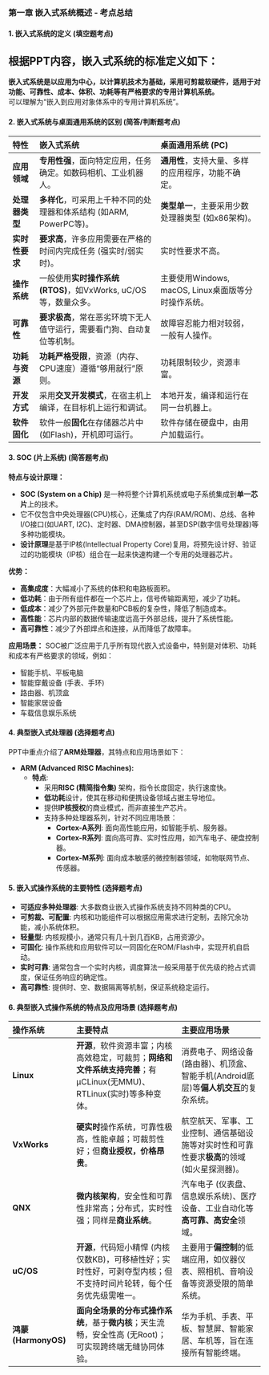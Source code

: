 ### **第一章 嵌入式系统概述 \- 考点总结**

#### **1\. 嵌入式系统的定义 (填空题考点)**

## **根据PPT内容，嵌入式系统的标准定义如下：**

**嵌入式系统是以应用为中心，以计算机技术为基础，采用可剪裁软硬件，适用于对功能、可靠性、成本、体积、功耗等有严格要求的专用计算机系统。**  
可以理解为“嵌入到应用对象体系中的专用计算机系统”。

#### **2\. 嵌入式系统与桌面通用系统的区别 (简答/判断题考点)**

| 特性 | 嵌入式系统 | 桌面通用系统 (PC) |
| :---- | :---- | :---- |
| **应用领域** | **专用性强**，面向特定应用，任务确定。如数码相机、工业机器人。 | **通用性**，支持大量、多样的应用程序，功能不确定。 |
| **处理器类型** | **多样化**，可采用上千种不同的处理器和体系结构 (如ARM, PowerPC等)。 | **类型单一**，主要采用少数处理器类型 (如x86架构)。 |
| **实时性要求** | **要求高**，许多应用需要在严格的时间内完成任务 (强实时/弱实时)。 | 实时性要求不高。 |
| **操作系统** | 一般使用**实时操作系统 (RTOS)**，如VxWorks, uC/OS等，数量众多。 | 主要使用Windows, macOS, Linux桌面版等分时操作系统。 |
| **可靠性** | **要求极高**，常在恶劣环境下无人值守运行，需要看门狗、自动复位等机制。 | 故障容忍能力相对较弱，一般有人操作。 |
| **功耗与资源** | **功耗严格受限**，资源（内存、CPU速度）遵循“够用就行”原则。 | 功耗限制较少，资源丰富。 |
| **开发方式** | 采用**交叉开发模式**，在宿主机上编译，在目标机上运行和调试。 | 本地开发，编译和运行在同一台机器上。 |
| **软件固化** | 软件一般**固化**在存储器芯片中(如Flash)，开机即可运行。 | 软件存储在硬盘中，由用户加载运行。 |

#### **3\. SOC (片上系统) (简答题考点)**

**特点与设计原理：**

* **SOC (System on a Chip)** 是一种将整个计算机系统或电子系统集成到**单一芯片**上的技术。  
* 它不仅包含中央处理器(CPU)核心，还集成了内存(RAM/ROM)、总线、各种I/O接口(如UART, I2C)、定时器、DMA控制器，甚至DSP(数字信号处理器)等多种功能模块。  
* **设计原理**是基于IP核(Intellectual Property Core)复用，将预先设计好、验证过的功能模块（IP核）组合在一起来快速构建一个专用的处理器芯片。

**优势：**

* **高集成度**：大幅减小了系统的体积和电路板面积。  
* **低功耗**：由于所有组件都在一个芯片上，信号传输距离短，减少了功耗。  
* **低成本**：减少了外部元件数量和PCB板的复杂性，降低了制造成本。  
* **高性能**：芯片内部的数据传输速度远高于外部总线，提升了系统性能。  
* **高可靠性**：减少了外部焊点和连接，从而降低了故障率。

**应用场景：** SOC被广泛应用于几乎所有现代嵌入式设备中，特别是对体积、功耗和成本有严格要求的领域，例如：

* 智能手机、平板电脑  
* 智能穿戴设备 (手表、手环)  
* 路由器、机顶盒  
* 智能家居设备  
* 车载信息娱乐系统

#### **4\. 典型嵌入式处理器 (选择题考点)**

PPT中重点介绍了**ARM处理器**，其特点和应用场景如下：

* **ARM (Advanced RISC Machines):**  
  * **特点**:  
    * 采用**RISC (精简指令集)** 架构，指令长度固定，执行速度快。  
    * **低功耗**设计，使其在移动和便携设备领域占据主导地位。  
    * 提供**IP核授权**的商业模式，而非直接生产芯片。  
    * 支持多种处理器系列，针对不同应用场景：  
      * **Cortex-A系列**: 面向高性能应用，如智能手机、服务器。  
      * **Cortex-R系列**: 面向高可靠、实时性应用，如汽车电子、硬盘控制器。  
      * **Cortex-M系列**: 面向成本敏感的微控制器领域，如物联网节点、传感器。

#### **5\. 嵌入式操作系统的主要特性 (选择题考点)**

* **可适应多种处理器**: 大多数商业嵌入式操作系统支持不同种类的CPU。  
* **可剪裁、可配置**: 内核和功能组件可以根据应用需求进行定制，去除冗余功能，减小系统体积。  
* **轻量型**: 内核规模小，通常只有几十到几百KB，占用资源少。  
* **可固化**: 操作系统和应用软件可以一同固化在ROM/Flash中，实现开机自启动。  
* **实时可靠**: 通常包含一个实时内核，调度算法一般采用基于优先级的抢占式调度，保证任务响应的确定性。  
* **高可靠性**: 提供时、空、数据隔离等机制，保证系统稳定运行。

#### **6\. 典型嵌入式操作系统的特点及应用场景 (选择题考点)**

| 操作系统 | 主要特点 | 主要应用场景 |
| :---- | :---- | :---- |
| **Linux** | **开源**，软件资源丰富；内核高效稳定，可裁剪；**网络和文件系统支持完善**；有μCLinux(无MMU)、RTLinux(实时)等多种变体。 | 消费电子、网络设备(路由器)、机顶盒、智能手机(Android底层)等**偏人机交互**的复杂系统。 |
| **VxWorks** | **硬实时**操作系统，可靠性极高，性能卓越；可裁剪性好；但**商业授权，价格昂贵**。 | 航空航天、军事、工业控制、通信基础设施等对实时性和可靠性要求**极高**的领域 (如火星探测器)。 |
| **QNX** | **微内核架构**，安全性和可靠性非常高；分布式，实时性强；同样是**商业系统**。 | 汽车电子 (仪表盘、信息娱乐系统)、医疗设备、工业自动化等**高可靠、高安全**领域。 |
| **uC/OS** | **开源**，代码短小精悍 (内核仅数KB)，可移植性好；实时性好，可剥夺型内核；但不支持时间片轮转，每个任务优先级需唯一。 | 主要用于**偏控制**的低端应用，如仪器仪表、照相机、音响设备等资源受限的简单系统。 |
| **鸿蒙 (HarmonyOS)** | **面向全场景的分布式操作系统**，基于**微内核**；天生流畅，安全性高 (无Root)；可实现跨终端无缝协同体验。 | 华为手机、手表、平板、智慧屏、智能家居、车机等，旨在连接所有智能终端。 |

